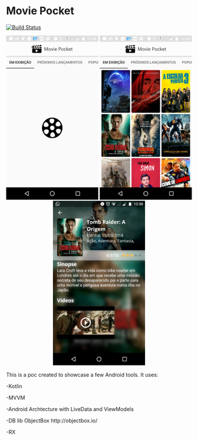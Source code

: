 <h1>Movie Pocket</h1>

[![Build Status](https://travis-ci.org/DiegoGSantos/MoviePocket.svg?branch=master)](https://travis-ci.org/DiegoGSantos/MoviePocket)

<p align="center">
  <img src="screenshot-1.png" width="250"/>
  <img src="screenshot-2.png" width="250"/>
  <img src="screenshot-3.png" width="250"/>
</p>

This is a poc created to showcase a few Android tools. It uses:
<p>-Kotlin</p>
<p>-MVVM</p>
<p>-Android Archtecture with LiveData and ViewModels</p>
<p>-DB lib ObjectBox http://objectbox.io/</p>
<p>-RX</p>
